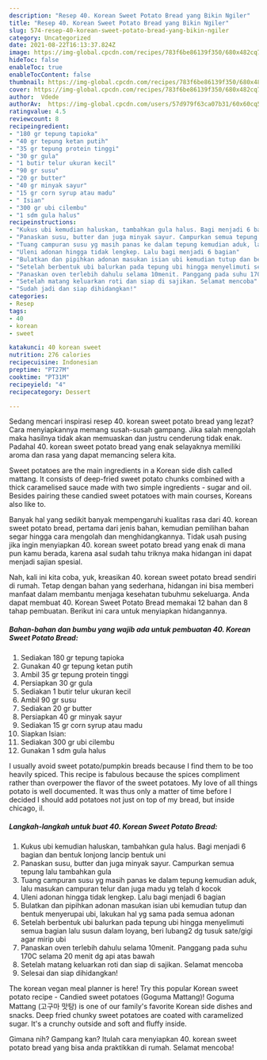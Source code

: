 ```yaml
---
description: "Resep 40. Korean Sweet Potato Bread yang Bikin Ngiler"
title: "Resep 40. Korean Sweet Potato Bread yang Bikin Ngiler"
slug: 574-resep-40-korean-sweet-potato-bread-yang-bikin-ngiler
category: Uncategorized
date: 2021-08-22T16:13:37.824Z
image: https://img-global.cpcdn.com/recipes/783f6be86139f350/680x482cq70/40-korean-sweet-potato-bread-foto-resep-utama.jpg
hideToc: false
enableToc: true
enableTocContent: false
thumbnail: https://img-global.cpcdn.com/recipes/783f6be86139f350/680x482cq70/40-korean-sweet-potato-bread-foto-resep-utama.jpg
cover: https://img-global.cpcdn.com/recipes/783f6be86139f350/680x482cq70/40-korean-sweet-potato-bread-foto-resep-utama.jpg
author:  Vdede
authorAv:  https://img-global.cpcdn.com/users/57d979f63ca07b31/60x60cq50/avatar.jpg
ratingvalue: 4.5
reviewcount: 8
recipeingredient:
- "180 gr tepung tapioka"
- "40 gr tepung ketan putih"
- "35 gr tepung protein tinggi"
- "30 gr gula"
- "1 butir telur ukuran kecil"
- "90 gr susu"
- "20 gr butter"
- "40 gr minyak sayur"
- "15 gr corn syrup atau madu"
- " Isian"
- "300 gr ubi cilembu"
- "1 sdm gula halus"
recipeinstructions:
- "Kukus ubi kemudian haluskan, tambahkan gula halus. Bagi menjadi 6 bagian dan bentuk lonjong lancip bentuk uni"
- "Panaskan susu, butter dan juga minyak sayur. Campurkan semua tepung lalu tambahkan gula"
- "Tuang campuran susu yg masih panas ke dalam tepung kemudian aduk, lalu masukan campuran telur dan juga madu yg telah d kocok"
- "Uleni adonan hingga tidak lengkep. Lalu bagi menjadi 6 bagian"
- "Bulatkan dan pipihkan adonan masukan isian ubi kemudian tutup dan bentuk menyerupai ubi, lakukan hal yg sama pada semua adonan"
- "Setelah berbentuk ubi balurkan pada tepung ubi hingga menyelimuti semua bagian lalu susun dalam loyang, beri lubang2 dg tusuk sate/gigi agar mirip ubi"
- "Panaskan oven terlebih dahulu selama 10menit. Panggang pada suhu 170C selama 20 menit dg api atas bawah"
- "Setelah matang keluarkan roti dan siap di sajikan. Selamat mencoba"
- "Sudah jadi dan siap dihidangkan!"
categories:
- Resep
tags:
- 40
- korean
- sweet

katakunci: 40 korean sweet 
nutrition: 276 calories
recipecuisine: Indonesian
preptime: "PT27M"
cooktime: "PT31M"
recipeyield: "4"
recipecategory: Dessert

---
```



Sedang mencari inspirasi resep 40. korean sweet potato bread yang lezat? Cara menyiapkannya memang susah-susah gampang. Jika salah mengolah maka hasilnya tidak akan memuaskan dan justru cenderung tidak enak. Padahal 40. korean sweet potato bread yang enak selayaknya memiliki aroma dan rasa yang dapat memancing selera kita.


Sweet potatoes are the main ingredients in a Korean side dish called mattang. It consists of deep-fried sweet potato chunks combined with a thick caramelised sauce made with two simple ingredients - sugar and oil. Besides pairing these candied sweet potatoes with main courses, Koreans also like to.

Banyak hal yang sedikit banyak mempengaruhi kualitas rasa dari 40. korean sweet potato bread, pertama dari jenis bahan, kemudian pemilihan bahan segar hingga cara mengolah dan menghidangkannya. Tidak usah pusing jika ingin menyiapkan 40. korean sweet potato bread yang enak di mana pun kamu berada, karena asal sudah tahu triknya maka hidangan ini dapat menjadi sajian spesial.


Nah, kali ini kita coba, yuk, kreasikan 40. korean sweet potato bread sendiri di rumah. Tetap dengan bahan yang sederhana, hidangan ini bisa memberi manfaat dalam membantu menjaga kesehatan tubuhmu sekeluarga. Anda dapat membuat 40. Korean Sweet Potato Bread memakai 12 bahan dan 8 tahap pembuatan. Berikut ini cara untuk menyiapkan hidangannya.

<!--inarticleads1-->

##### Bahan-bahan dan bumbu yang wajib ada untuk pembuatan 40. Korean Sweet Potato Bread:

1. Sediakan 180 gr tepung tapioka
1. Gunakan 40 gr tepung ketan putih
1. Ambil 35 gr tepung protein tinggi
1. Persiapkan 30 gr gula
1. Sediakan 1 butir telur ukuran kecil
1. Ambil 90 gr susu
1. Sediakan 20 gr butter
1. Persiapkan 40 gr minyak sayur
1. Sediakan 15 gr corn syrup atau madu
1. Siapkan  Isian:
1. Sediakan 300 gr ubi cilembu
1. Gunakan 1 sdm gula halus


I usually avoid sweet potato/pumpkin breads because I find them to be too heavily spiced. This recipe is fabulous because the spices compliment rather than overpower the flavor of the sweet potatoes. My love of all things potato is well documented. It was thus only a matter of time before I decided I should add potatoes not just on top of my bread, but inside chicago, il. 

<!--inarticleads2-->

##### Langkah-langkah untuk buat 40. Korean Sweet Potato Bread:

1. Kukus ubi kemudian haluskan, tambahkan gula halus. Bagi menjadi 6 bagian dan bentuk lonjong lancip bentuk uni
1. Panaskan susu, butter dan juga minyak sayur. Campurkan semua tepung lalu tambahkan gula
1. Tuang campuran susu yg masih panas ke dalam tepung kemudian aduk, lalu masukan campuran telur dan juga madu yg telah d kocok
1. Uleni adonan hingga tidak lengkep. Lalu bagi menjadi 6 bagian
1. Bulatkan dan pipihkan adonan masukan isian ubi kemudian tutup dan bentuk menyerupai ubi, lakukan hal yg sama pada semua adonan
1. Setelah berbentuk ubi balurkan pada tepung ubi hingga menyelimuti semua bagian lalu susun dalam loyang, beri lubang2 dg tusuk sate/gigi agar mirip ubi
1. Panaskan oven terlebih dahulu selama 10menit. Panggang pada suhu 170C selama 20 menit dg api atas bawah
1. Setelah matang keluarkan roti dan siap di sajikan. Selamat mencoba
1. Selesai dan siap dihidangkan!

The korean vegan meal planner is here! Try this popular Korean sweet potato recipe - Candied sweet potatoes (Goguma Mattang)! Goguma Mattang (고구마 맛탕) is one of our family&#39;s favorite Korean side dishes and snacks. Deep fried chunky sweet potatoes are coated with caramelized sugar. It&#39;s a crunchy outside and soft and fluffy inside. 

Gimana nih? Gampang kan? Itulah cara menyiapkan 40. korean sweet potato bread yang bisa anda praktikkan di rumah. Selamat mencoba!

